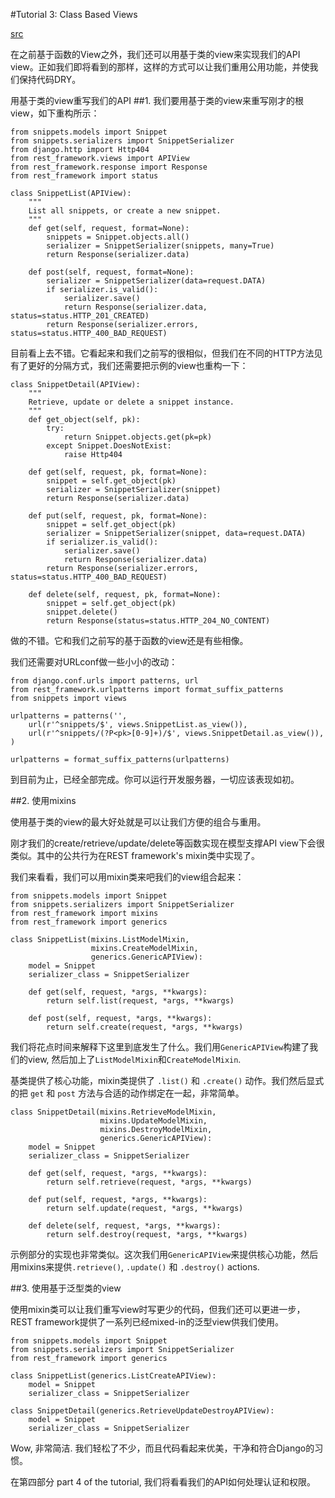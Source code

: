 #Tutorial 3: Class Based Views

[src](http://django-rest-framework.org/tutorial/3-class-based-views.html)

在之前基于函数的View之外，我们还可以用基于类的view来实现我们的API view。正如我们即将看到的那样，这样的方式可以让我们重用公用功能，并使我们保持代码DRY。

用基于类的view重写我们的API
##1. 我们要用基于类的view来重写刚才的根view，如下重构所示：

    from snippets.models import Snippet
    from snippets.serializers import SnippetSerializer
    from django.http import Http404
    from rest_framework.views import APIView
    from rest_framework.response import Response
    from rest_framework import status
    
    class SnippetList(APIView):
        """
        List all snippets, or create a new snippet.
        """
        def get(self, request, format=None):
            snippets = Snippet.objects.all()
            serializer = SnippetSerializer(snippets, many=True)
            return Response(serializer.data)
    
        def post(self, request, format=None):
            serializer = SnippetSerializer(data=request.DATA)
            if serializer.is_valid():
                serializer.save()
                return Response(serializer.data, status=status.HTTP_201_CREATED)
            return Response(serializer.errors, status=status.HTTP_400_BAD_REQUEST)

目前看上去不错。它看起来和我们之前写的很相似，但我们在不同的HTTP方法见有了更好的分隔方式，我们还需要把示例的view也重构一下：


    class SnippetDetail(APIView):
        """
        Retrieve, update or delete a snippet instance.
        """
        def get_object(self, pk):
            try:
                return Snippet.objects.get(pk=pk)
            except Snippet.DoesNotExist:
                raise Http404
    
        def get(self, request, pk, format=None):
            snippet = self.get_object(pk)
            serializer = SnippetSerializer(snippet)
            return Response(serializer.data)
    
        def put(self, request, pk, format=None):
            snippet = self.get_object(pk)
            serializer = SnippetSerializer(snippet, data=request.DATA)
            if serializer.is_valid():
                serializer.save()
                return Response(serializer.data)
            return Response(serializer.errors, status=status.HTTP_400_BAD_REQUEST)
    
        def delete(self, request, pk, format=None):
            snippet = self.get_object(pk)
            snippet.delete()
            return Response(status=status.HTTP_204_NO_CONTENT)

做的不错。它和我们之前写的基于函数的view还是有些相像。

我们还需要对URLconf做一些小小的改动：

    from django.conf.urls import patterns, url
    from rest_framework.urlpatterns import format_suffix_patterns
    from snippets import views
    
    urlpatterns = patterns('',
        url(r'^snippets/$', views.SnippetList.as_view()),
        url(r'^snippets/(?P<pk>[0-9]+)/$', views.SnippetDetail.as_view()),
    )
    
    urlpatterns = format_suffix_patterns(urlpatterns)

到目前为止，已经全部完成。你可以运行开发服务器，一切应该表现如初。

##2. 使用mixins

使用基于类的view的最大好处就是可以让我们方便的组合与重用。

刚才我们的create/retrieve/update/delete等函数实现在模型支撑API view下会很类似。其中的公共行为在REST framework's mixin类中实现了。

我们来看看，我们可以用mixin类来吧我们的view组合起来：

    from snippets.models import Snippet
    from snippets.serializers import SnippetSerializer
    from rest_framework import mixins
    from rest_framework import generics
    
    class SnippetList(mixins.ListModelMixin,
                      mixins.CreateModelMixin,
                      generics.GenericAPIView):
        model = Snippet
        serializer_class = SnippetSerializer
    
        def get(self, request, *args, **kwargs):
            return self.list(request, *args, **kwargs)
    
        def post(self, request, *args, **kwargs):
            return self.create(request, *args, **kwargs)

我们将花点时间来解释下这里到底发生了什么。我们用`GenericAPIView`构建了我们的view, 然后加上了`ListModelMixin`和`CreateModelMixin`.

基类提供了核心功能，mixin类提供了 `.list()` 和 `.create()` 动作。我们然后显式的把 `get` 和 `post` 方法与合适的动作绑定在一起，非常简单。

    class SnippetDetail(mixins.RetrieveModelMixin,
                        mixins.UpdateModelMixin,
                        mixins.DestroyModelMixin,
                        generics.GenericAPIView):
        model = Snippet
        serializer_class = SnippetSerializer
    
        def get(self, request, *args, **kwargs):
            return self.retrieve(request, *args, **kwargs)
    
        def put(self, request, *args, **kwargs):
            return self.update(request, *args, **kwargs)
    
        def delete(self, request, *args, **kwargs):
            return self.destroy(request, *args, **kwargs)

示例部分的实现也非常类似。这次我们用`GenericAPIView`来提供核心功能，然后用mixins来提供`.retrieve()`, `.update()` 和 `.destroy()` actions.

##3. 使用基于泛型类的view

使用mixin类可以让我们重写view时写更少的代码，但我们还可以更进一步，REST framework提供了一系列已经mixed-in的泛型view供我们使用。

    from snippets.models import Snippet
    from snippets.serializers import SnippetSerializer
    from rest_framework import generics
    
    class SnippetList(generics.ListCreateAPIView):
        model = Snippet
        serializer_class = SnippetSerializer
    
    class SnippetDetail(generics.RetrieveUpdateDestroyAPIView):
        model = Snippet
        serializer_class = SnippetSerializer

Wow, 非常简洁. 我们轻松了不少，而且代码看起来优美，干净和符合Django的习惯。

在第四部分 part 4 of the tutorial, 我们将看看我们的API如何处理认证和权限。
